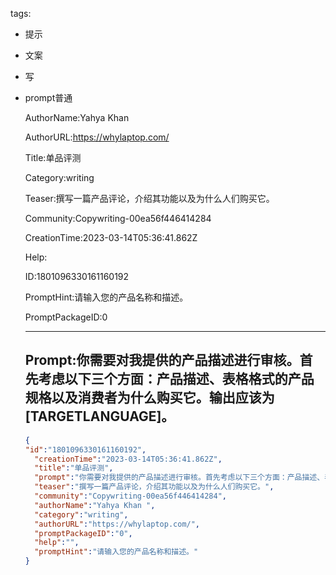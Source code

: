   tags: 
- 提示
- 文案
- 写
- prompt普通

  AuthorName:Yahya Khan 

  AuthorURL:https://whylaptop.com/

  Title:单品评测

  Category:writing

  Teaser:撰写一篇产品评论，介绍其功能以及为什么人们购买它。

  Community:Copywriting-00ea56f446414284

  CreationTime:2023-03-14T05:36:41.862Z

  Help:

  ID:1801096330161160192

  PromptHint:请输入您的产品名称和描述。

  PromptPackageID:0

  ---

  ## Prompt:你需要对我提供的产品描述进行审核。首先考虑以下三个方面：产品描述、表格格式的产品规格以及消费者为什么购买它。输出应该为[TARGETLANGUAGE]。

  ```json
  {
  "id":"1801096330161160192",
    "creationTime":"2023-03-14T05:36:41.862Z",
    "title":"单品评测",
    "prompt":"你需要对我提供的产品描述进行审核。首先考虑以下三个方面：产品描述、表格格式的产品规格以及消费者为什么购买它。输出应该为[TARGETLANGUAGE]。",
    "teaser":"撰写一篇产品评论，介绍其功能以及为什么人们购买它。",
    "community":"Copywriting-00ea56f446414284",
    "authorName":"Yahya Khan ",
    "category":"writing",
    "authorURL":"https://whylaptop.com/",
    "promptPackageID":"0",
    "help":"",
    "promptHint":"请输入您的产品名称和描述。"
  }
  ```

